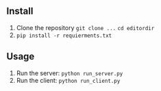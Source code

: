 ## Install
1. Clone the repository
`git clone ...`
`cd editordir`
2. `pip install -r requierments.txt`

## Usage
1. Run the server:
`python run_server.py`
2. Run the client:
`python run_client.py`
